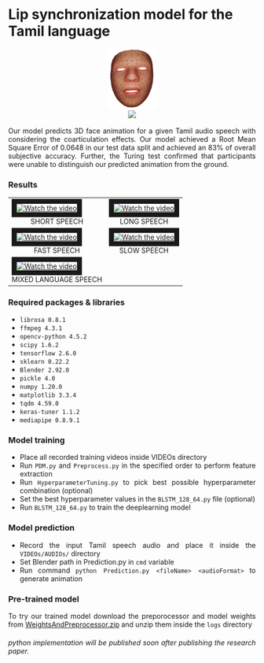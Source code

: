 # Lip synchronization model for the Tamil language

<div align="center">
    <img src="mesh.png" width="100"/>
</div>

<div align="center">
    <img src="https://img.shields.io/github/license/MohamedSabthar/Lip-synchronization-model-for-the-Tamil-language?style=flat-square"/>
</div>

<div align="justify">
<p>
 Our model predicts 3D face animation for a given Tamil audio speech with considering the coarticulation effects. Our model achieved a Root Mean Square Error of 0.0648 in our test data split and achieved an 83% of overall subjective accuracy. Further, the Turing test confirmed that participants were unable to distinguish our predicted animation from the ground.
</p>

### Results

<table>
  <tr>
    <td>
      <a
        href="https://www.youtube.com/embed/videoseries?controls=0&amp;list=PLCeMyGcfkc9gAmnLjAPLfmiK7w-HkJFoM"
        target="_blank"
      >
        <img
          src="https://i3.ytimg.com/vi/1ydDP6Z28Y8/maxresdefault.jpg"
          alt="Watch the video"
          border="10"
        />
      </a>
      <div align="center">SHORT SPEECH</div>
    </td>
    <td>
      <a
        href="https://www.youtube.com/embed/videoseries?controls=0&amp;list=PLCeMyGcfkc9iZfYKbhFqbDMOyJyiywfFS"
        target="_blank"
      >
        <img
          src="https://i3.ytimg.com/vi/hR1Qkq4Rjdw/maxresdefault.jpg"
          alt="Watch the video"
          border="10"
        />
      </a>
      <div align="center">LONG SPEECH</div>
    </td>
  </tr>
  <tr>
    <td>
      <a
        href="https://www.youtube.com/embed/videoseries?controls=0&amp;list=PLCeMyGcfkc9gonnxxaP39nBCH-FOMZkUn"
        target="_blank"
      >
        <img
          src="https://i3.ytimg.com/vi/gm2goBVYTl8/maxresdefault.jpg"
          alt="Watch the video"
          border="10"
        />
      </a>
      <div align="center">FAST SPEECH</div>
    </td>
    <td>
      <a
        href="https://www.youtube.com/embed/videoseries?controls=0&amp;list=PLCeMyGcfkc9jhrbjYOkWy15_OYxsZITAg"
        target="_blank"
      >
        <img
          src="https://i3.ytimg.com/vi/0aUZLm46wV4/maxresdefault.jpg"
          alt="Watch the video"
          border="10"
        />
      </a>
      <div align="center">SLOW SPEECH</div>
    </td>
  </tr>
  <tr>
    <td>
      <a
        href="https://www.youtube.com/embed/videoseries?controls=0&amp;list=PLCeMyGcfkc9jGoLEHl9mM-AUJ3tRHjyF0"
        target="_blank"
      >
        <img
          src="https://i3.ytimg.com/vi/hpdGtkj_oD8/maxresdefault.jpg"
          alt="Watch the video"
          border="10"
        />
      </a>
      <div align="center">MIXED LANGUAGE SPEECH</div>
    </td>
  </tr>
</table>

### Required packages & libraries

- `librosa 0.8.1`
- `ffmpeg 4.3.1 `
- `opencv-python 4.5.2`
- `scipy 1.6.2`
- `tensorflow 2.6.0`
- `sklearn 0.22.2`
- `Blender 2.92.0`
- `pickle 4.0`
- `numpy 1.20.0`
- `matplotlib 3.3.4`
- `tqdm 4.59.0`
- `keras-tuner 1.1.2`
- `mediapipe 0.8.9.1`

### Model training

- Place all recorded training videos inside VIDEOs directory
- Run `PDM.py` and `Preprocess.py` in the specified order to perform feature extraction
- Run `HyperparameterTuning.py` to pick best possible hyperparameter combination (optional)
- Set the best hyperparameter values in the `BLSTM_128_64.py` file (optional)
- Run `BLSTM_128_64.py` to train the deeplearning model

### Model prediction

- Record the input Tamil speech audio and place it inside the `VIDEOs/AUDIOs/` directory
- Set Blender path in Prediction.py in `cmd` variable
- Run command `python Prediction.py <fileName> <audioFormat>` to generate animation

### Pre-trained model

To try our trained model download the preporocessor and model weights from [WeightsAndPreprocessor.zip](https://drive.google.com/file/d/1nRPOQnRJTJzOf20rFS7lXZzyWpGL69mQ/view?usp=sharing) and unzip them inside the `logs` directory


###### python implementation will be published soon after publishing the research paper.